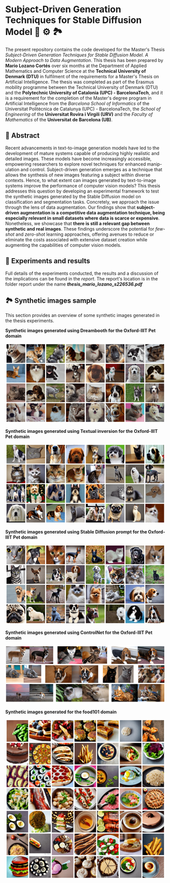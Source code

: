# Subject-Driven Generation Techniques for Stable Diffusion Model 🧠 ⚙️ 🏞️ 

The present repository contains the code developed for the Master's Thesis *Subject-Driven Generation Techniques for Stable Diffusion Model. A Modern Approach to Data Augmentation*. This thesis has been prepared by **Mario Lozano Cortés** over six months at the Department of Applied Mathematics and Computer Science at the **Technical University of Denmark (DTU)** in fulfilment of the requirements for a Master's Thesis on Artificial Intelligence. The thesis was completed as part of the Erasmus mobility programme between the Technical University of Denmark (DTU) and the **Polytechnic University of Catalonia (UPC) - BarcelonaTech**, and it is a requirement for the completion of the Master's degree program in Artificial Intelligence from the *Barcelona School of Informatics* of the Universitat Politècnica de Catalunya (UPC) - BarcelonaTech, the *School of Engineering* of the **Universitat Rovira i Virgili (URV)** and the *Faculty of Mathematics* of the **Universitat de Barcelona (UB)**. 

## 🎯 Abstract

Recent advancements in text-to-image generation models have led to the development of mature systems capable of producing highly realistic and detailed images. These models have become increasingly accessible, empowering researchers to explore novel techniques for enhanced manip- ulation and control. Subject-driven generation emerges as a technique that allows the synthesis of new images featuring a subject within diverse contexts. Hence, to what extent can images generated by text-to-image systems improve the performance of computer vision models? This thesis addresses this question by developing an experimental framework to test the synthetic images generated by the Stable Diffusion model on classification and segmentation tasks. Concretely, we approach the issue through the lens of data augmentation. Our findings show that **subject-driven augmentation is a competitive data augmentation technique, being especially relevant in small datasets where data is scarce or expensive**. Nonetheless, we showcase that **there is still a relevant gap between synthetic and real images**. These findings underscore the potential for *few-shot* and *zero-shot* learning approaches, offering avenues to reduce or eliminate the costs associated with extensive dataset creation while augmenting the capabilities of computer vision models.

## 🧪 Experiments and results

Full details of the experiments conducted, the results and a discussion of the implications can be found in the *report*. The report's location is in the folder report under the name ***thesis_mario_lozano_s226536.pdf***

## 🏞️ Synthetic images sample

This section provides an overview of some  synthetic images generated in the thesis experiments.

**Synthetic images generated using Dreambooth for the Oxford-IIIT Pet domain**

![Dreambooth](figures/dreambooth-img.png)

**Synthetic images generated using Textual inversion for the Oxford-IIIT Pet domain**

![Textual](figures/textual-inversion-img.png)

**Synthetic images generated using Stable Diffusion prompt for the Oxford- IIIT Pet domain**

![SDPrompt](figures/stable_diffusion_prompt-img.png)

**Synthetic images generated using ControlNet for the Oxford-IIIT Pet domain**

![ControlNet](figures/controlnet-img.png)

**Synthetic images generated for the food101 domain**

![Food101](figures/synthetic-food101.png)